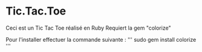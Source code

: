 # Tic.Tac.Toe

Ceci est un Tic Tac Toe réalisé en Ruby
Requiert la gem "colorize"

Pour l'installer effectuer la commande suivante : ''' sudo gem install colorize '''
